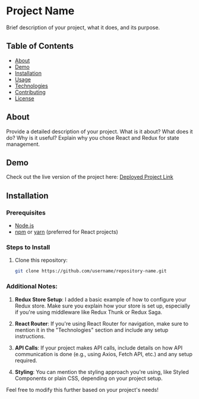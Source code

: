 # Project Name

Brief description of your project, what it does, and its purpose.

## Table of Contents
- [About](#about)
- [Demo](#demo)
- [Installation](#installation)
- [Usage](#usage)
- [Technologies](#technologies)
- [Contributing](#contributing)
- [License](#license)

## About

Provide a detailed description of your project. What is it about? What does it do? Why is it useful? Explain why you chose React and Redux for state management.

## Demo

Check out the live version of the project here: [Deployed Project Link](https://todo-redux-lac-eight.vercel.app/)

## Installation

### Prerequisites

- [Node.js](https://nodejs.org/)
- [npm](https://www.npmjs.com/get-npm) or [yarn](https://yarnpkg.com/) (preferred for React projects)

### Steps to Install

1. Clone this repository:
   ```bash
   git clone https://github.com/username/repository-name.git

   
### Additional Notes:

1. **Redux Store Setup**: I added a basic example of how to configure your Redux store. Make sure you explain how your store is set up, especially if you're using middleware like Redux Thunk or Redux Saga.
   
2. **React Router**: If you're using React Router for navigation, make sure to mention it in the "Technologies" section and include any setup instructions.

3. **API Calls**: If your project makes API calls, include details on how API communication is done (e.g., using Axios, Fetch API, etc.) and any setup required.

4. **Styling**: You can mention the styling approach you're using, like Styled Components or plain CSS, depending on your project setup.

Feel free to modify this further based on your project's needs!

   
